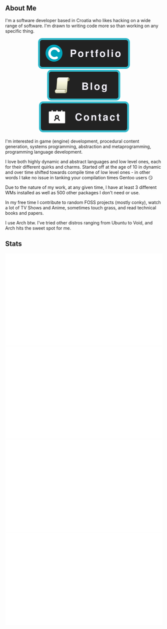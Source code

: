 ## About Me

I'm a software developer based in Croatia who likes hacking on a wide range of
software. I'm drawn to writing code more so than working on any specific thing.

<div align="center">
    <a href="https://tinsvagelj.net">
        <img src="./portfolio.svg" />
    </a>
    <a href="https://tinsvagelj.net/blog">
        <img src="./blog.svg" />
    </a>
    <a href="https://raw.githubusercontent.com/Caellian/Caellian/main/caellian.vcf" download>
        <img src="./contact.svg" />
    </a>
</div>

<br/>
I'm interested in game (engine) development, procedural content generation,
systems programming, abstraction and metaprogramming, programming language
development.

I love both highly dynamic and abstract languages and low level ones, each for
their different quirks and charms. Started off at the age of 10 in dynamic and
over time shifted towards compile time of low level ones - in other words I take
no issue in tanking your compilation times Gentoo users 😏

Due to the nature of my work, at any given time, I have at least 3 different WMs
installed as well as 500 other packages I don't need or use.

In my free time I contribute to random FOSS projects (mostly conky), watch a lot
of TV Shows and Anime, sometimes touch grass, and read technical books and
papers.

I use Arch btw. I've tried other distros ranging from Ubuntu to Void, and Arch
hits the sweet spot for me.

## Stats

<div align="center">
    <img src="https://github.com/Caellian/github-stats/blob/master/generated/overview.svg#gh-dark-mode-only" />
    <img src="https://github.com/Caellian/github-stats/blob/master/generated/languages.svg#gh-dark-mode-only" />
    <img src="https://github.com/Caellian/github-stats/blob/master/generated/overview.svg#gh-dark-mode-only#gh-light-mode-only" />
    <img src="https://github.com/Caellian/github-stats/blob/master/generated/languages.svg#gh-dark-mode-only#gh-light-mode-only" />
</div>
